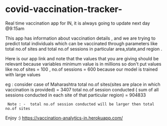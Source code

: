 # covid-vaccination-tracker-

Real time vaccination app for IN, it is always going to update next day @9:15am

This app has information about vaccination details , and we are trying to predict total individuals which can be vaccinated through parameters like total no.of sites and total no.of sessions in particular area,state,and region .


Here is our app link and note that the values that you are giving should be relevant because variables minimum value is in  millions so don't put values like 
no.of sites = 100 , no.of sessions = 600 because our model is trained with large values 


eg :
consider case of Maharashtra
total no.of sites(sites are place in which vaccination is provided) = 3407
total no.of session conducted ( sum of all sessions conducted in each site of that particular region) = 904833
 
     Note : -  total no.of session conducted will be larger then total no.of sites
Enjoy :)
https://vaccination-analytics-in.herokuapp.com/
